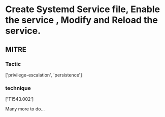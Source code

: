 # Create Systemd Service file,  Enable the service , Modify and Reload the service.

## MITRE

### Tactic
['privilege-escalation', 'persistence']

### technique
['T1543.002']

Many more to do...
